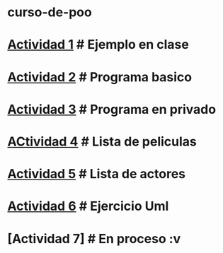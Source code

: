 # curso-de-poo

# [Actividad 1](./Setup/README.md) # Ejemplo en clase

# [Actividad 2](./Act2/Pelicula/Program.cs) # Programa basico

# [Actividad 3](./Act3/Pelicula1/Program.cs) # Programa en privado

# [ACtividad 4](./ACt4/Pelicula2/Program.cs) # Lista de peliculas

# [Actividad 5](./Act5/Actores/Program.cs) # Lista de actores

# [Actividad 6](./Act6/Imagen/) # Ejercicio Uml

# [Actividad 7] # En proceso :v
